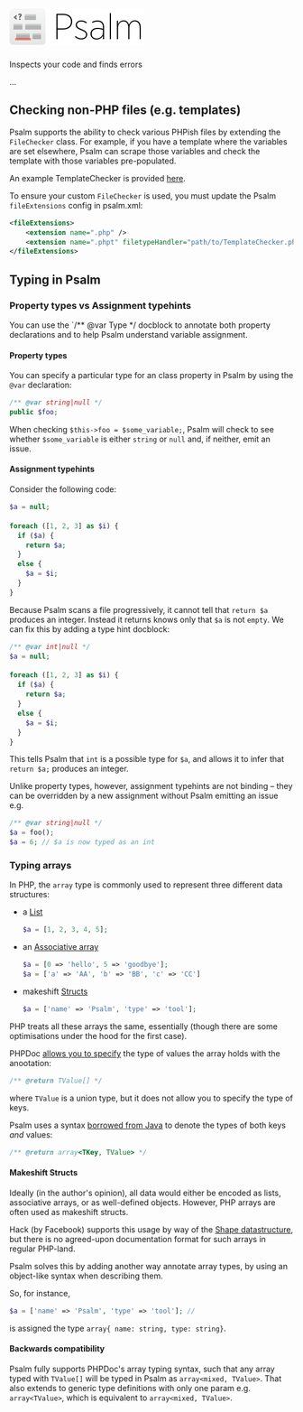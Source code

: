 <h1><img src="PsalmLogo.png" height="64" alt="logo" /></h1>

Inspects your code and finds errors

...

## Checking non-PHP files (e.g. templates)

Psalm supports the ability to check various PHPish files by extending the `FileChecker` class. For example, if you have a template where the variables are set elsewhere, Psalm can scrape those variables and check the template with those variables pre-populated.

An example TemplateChecker is provided [here](examples/TemplateChecker.php).

To ensure your custom `FileChecker` is used, you must update the Psalm `fileExtensions` config in psalm.xml:
```xml
<fileExtensions>
    <extension name=".php" />
    <extension name=".phpt" filetypeHandler="path/to/TemplateChecker.php" />
</fileExtensions>
```

## Typing in Psalm

### Property types vs Assignment typehints

You can use the `/** @var Type */ docblock to annotate both property declarations and to help Psalm understand variable assignment.

#### Property types

You can specify a particular type for an class property in Psalm by using the `@var` declaration:

```php
/** @var string|null */
public $foo;
```

When checking `$this->foo = $some_variable;`, Psalm will check to see whether `$some_variable` is either `string` or `null` and, if neither, emit an issue.

#### Assignment typehints

Consider the following code:

```php
$a = null;

foreach ([1, 2, 3] as $i) {
  if ($a) {
    return $a;
  }
  else {
    $a = $i;
  }
}
```

Because Psalm scans a file progressively, it cannot tell that `return $a` produces an integer. Instead it returns knows only that `$a` is not `empty`. We can fix this by adding a type hint docblock:

```php
/** @var int|null */
$a = null;

foreach ([1, 2, 3] as $i) {
  if ($a) {
    return $a;
  }
  else {
    $a = $i;
  }
}
```

This tells Psalm that `int` is a possible type for `$a`, and allows it to infer that `return $a;` produces an integer.

Unlike property types, however, assignment typehints are not binding – they can be overridden by a new assignment without Psalm emitting an issue e.g.

```php
/** @var string|null */
$a = foo();
$a = 6; // $a is now typed as an int
```

### Typing arrays

In PHP, the `array` type is commonly used to represent three different data structures:
 - a [List](https://en.wikipedia.org/wiki/List_(abstract_data_type))
   
   ```php
   $a = [1, 2, 3, 4, 5];
   ```
 - an [Associative array](https://en.wikipedia.org/wiki/Associative_array)
   
   ```php
   $a = [0 => 'hello', 5 => 'goodbye'];
   $a = ['a' => 'AA', 'b' => 'BB', 'c' => 'CC']
   ```
 - makeshift [Structs](https://en.wikipedia.org/wiki/Struct_(C_programming_language))
   
   ```php
   $a = ['name' => 'Psalm', 'type' => 'tool'];
   ```

PHP treats all these arrays the same, essentially (though there are some optimisations under the hood for the first case).

PHPDoc [allows you to specify](https://phpdoc.org/docs/latest/references/phpdoc/types.html#arrays) the  type of values the array holds with the anootation:
```php
/** @return TValue[] */
```

where `TValue` is a union type, but it does not allow you to specify the type of keys.

Psalm uses a syntax [borrowed from Java](https://en.wikipedia.org/wiki/Generics_in_Java) to denote the types of both keys *and* values:
```php
/** @return array<TKey, TValue> */
```

#### Makeshift Structs

Ideally (in the author's opinion), all data would either be encoded as lists, associative arrays, or as well-defined objects. However, PHP arrays are often used as makeshift structs.

Hack (by Facebook) supports this usage by way of the [Shape datastructure](https://docs.hhvm.com/hack/shapes/introduction), but there is no agreed-upon documentation format for such arrays in regular PHP-land.

Psalm solves this by adding another way annotate array types, by using an object-like syntax when describing them.

So, for instance,
```php
$a = ['name' => 'Psalm', 'type' => 'tool']; // 
```
is assigned the type `array{ name: string, type: string}`.

#### Backwards compatibility

Psalm fully supports PHPDoc's array typing syntax, such that any array typed with `TValue[]` will be typed in Psalm as `array<mixed, TValue>`. That also extends to generic type definitions with only one param e.g. `array<TValue>`, which is equivalent to `array<mixed, TValue>`.
